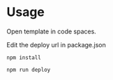 # Usage

Open template in code spaces.

Edit the deploy url in package.json

`npm install`

`npm run deploy`
